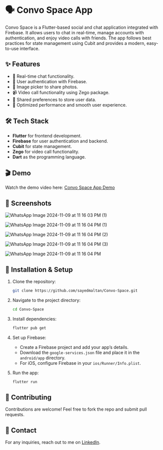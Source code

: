 # 🗣️ Convo Space App

Convo Space is a Flutter-based social and chat application integrated with Firebase. It allows users to chat in real-time, manage accounts with authentication, and enjoy video calls with friends. The app follows best practices for state management using Cubit and provides a modern, easy-to-use interface.

## ✨ Features

- 💬 Real-time chat functionality.
- 🔐 User authentication with Firebase.
- 📸 Image picker to share photos.
- 📹 Video call functionality using Zego package.
- 📑 Shared preferences to store user data.
- 🚀 Optimized performance and smooth user experience.

## 🛠 Tech Stack

- **Flutter** for frontend development.
- **Firebase** for user authentication and backend.
- **Cubit** for state management.
- **Zego** for video call functionality.
- **Dart** as the programming language.

## 🎬 Demo

Watch the demo video here: [Convo Space App Demo](https://www.linkedin.com/posts/elsayedmaltan_flutterdev-socialapp-mvvm-activity-7239528146595659776--QFQ?utm_source=share&utm_medium=member_desktop&rcm=ACoAADWz12YBl1Z9sxY48xEER1VWNPhRFAfOzt0)  

## 📸 Screenshots

![WhatsApp Image 2024-11-09 at 11 16 03 PM (1)](https://github.com/user-attachments/assets/96e5d1e7-275b-42c7-a3c1-bb0621b7c46c)

![WhatsApp Image 2024-11-09 at 11 16 04 PM (1)](https://github.com/user-attachments/assets/c1799ae4-4045-45fd-9ea8-f7e076229a51)

![WhatsApp Image 2024-11-09 at 11 16 04 PM (2)](https://github.com/user-attachments/assets/1e591613-a0a6-45a4-8ba3-70f8a225b843)

![WhatsApp Image 2024-11-09 at 11 16 04 PM (3)](https://github.com/user-attachments/assets/7b5a7a09-8257-4768-905e-a2a7e20c82ee)

![WhatsApp Image 2024-11-09 at 11 16 04 PM](https://github.com/user-attachments/assets/afefa919-17c8-4940-ad17-7a1587ff860b)

## 🚀 Installation & Setup

1. Clone the repository:

    ```bash
    git clone https://github.com/sayedmaltan/Convo-Space.git
    ```

2. Navigate to the project directory:

    ```bash
    cd Convo-Space
    ```

3. Install dependencies:

    ```bash
    flutter pub get
    ```

4. Set up Firebase:

    - Create a Firebase project and add your app’s details.
    - Download the `google-services.json` file and place it in the `android/app` directory.
    - For iOS, configure Firebase in your `ios/Runner/Info.plist`.

5. Run the app:

    ```bash
    flutter run
    ```

## 🤝 Contributing

Contributions are welcome! Feel free to fork the repo and submit pull requests.

## 📩 Contact

For any inquiries, reach out to me on [LinkedIn](https://www.linkedin.com/in/elsayedmaltan).
